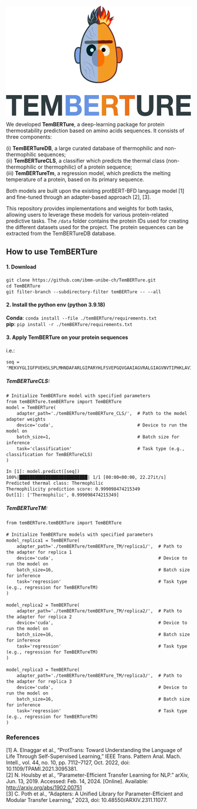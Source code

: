 <p align="center">
 <img title="logo" alt="" src="logo.png"  width="600" height="300" align="center">
</p>


We  developed **TemBERTure**, a deep-learning package for protein thermostability prediction based on amino acids sequences. It consists of three components: 

(i) **TemBERTureDB**, a large curated database of thermophilic and non-thermophilic sequences;  
(ii) **TemBERTureCLS**, a classifier  which predicts  the thermal class (non-thermophilic or thermophilic) of a protein sequence;    
(iii) **TemBERTureTm**, a regression model, which predicts the melting temperature of a protein, based on its primary sequence.     

Both models are built upon the existing protBERT-BFD language model [1] and fine-tuned through an adapter-based approach [2], [3]. 

This repository provides implementations and weights for both tasks, allowing users to leverage these models for various protein-related predictive tasks. The `/data` folder contains the protein IDs used for creating the different datasets used for the project. The protein sequences can be extracted from the TemBERTureDB database.

## How to use TemBERTure

#### 1. Download
```
git clone https://github.com/ibmm-unibe-ch/TemBERTure.git
cd TemBERTure
git filter-branch --subdirectory-filter temBERTure -- --all
```
#### 2. Install the python env (python 3.9.18)

**Conda**:
`conda install --file ./temBERTure/requirements.txt`   
**pip**:
`pip install -r ./temBERTure/requirements.txt` 

#### 3. Apply TemBERTure on your protein sequences
i.e.: 
```
seq = 'MEKVYGLIGFPVEHSLSPLMHNDAFARLGIPARYHLFSVEPGQVGAAIAGVRALGIAGVNVTIPHKLAVIPFLDEVDEHARRIGAVNTIINNDGRLIGFNTDGPGYVQALEEEMNITLDGKRILVIGAGGGARGIYFSLLSTAAERIDMANRTVEKAERLVREGEGGRSAYFSLAEAETRLDEYDIIINTTSVGMHPRVEVQPLSLERLRPGVIVSNIIYNPLETKWLKEAKARGARVQNGVGMLVYQGALAFEKWTGQWPDVNRMKQLVIEALRR'
```
##### TemBERTureCLS:
```
# Initialize TemBERTure model with specified parameters
from temBERTure.temBERTure import TemBERTure
model = TemBERTure(
    adapter_path='./temBERTure/temBERTure_CLS/',  # Path to the model adapter weights
    device='cuda',                                # Device to run the model on
    batch_size=1,                                 # Batch size for inference
    task='classification'                         # Task type (e.g., classification for TemBERTureCLS)
)
```

```
In [1]: model.predict([seq])
100%|██████████████████████████| 1/1 [00:00<00:00, 22.27it/s]
Predicted thermal class: Thermophilic
Thermophilicity prediction score: 0.999098474215349
Out[1]: ['Thermophilic', 0.999098474215349]
```
##### TemBERTureTM:
```
from temBERTure.temBERTure import TemBERTure

# Initialize TemBERTure models with specified parameters
model_replica1 = TemBERTure(
    adapter_path='./temBERTure/temBERTure_TM/replica1/',  # Path to the adapter for replica 1
    device='cuda',                                        # Device to run the model on
    batch_size=16,                                        # Batch size for inference
    task='regression'                                     # Task type (e.g., regression for TemBERTureTM)
)

model_replica2 = TemBERTure(
    adapter_path='./temBERTure/temBERTure_TM/replica2/',  # Path to the adapter for replica 2
    device='cuda',                                        # Device to run the model on
    batch_size=16,                                        # Batch size for inference
    task='regression'                                     # Task type (e.g., regression for TemBERTureTM)
)

model_replica3 = TemBERTure(
    adapter_path='./temBERTure/temBERTure_TM/replica3/',  # Path to the adapter for replica 3
    device='cuda',                                        # Device to run the model on
    batch_size=16,                                        # Batch size for inference
    task='regression'                                     # Task type (e.g., regression for TemBERTureTM)
)

```

### References
[1] A. Elnaggar et al., “ProtTrans: Toward Understanding the Language of Life Through Self-Supervised Learning,” IEEE Trans. Pattern Anal. Mach. Intell., vol. 44, no. 10, pp. 7112–7127, Oct. 2022, doi: 10.1109/TPAMI.2021.3095381.  
[2]	N. Houlsby et al., “Parameter-Efficient Transfer Learning for NLP.” arXiv, Jun. 13, 2019. Accessed: Feb. 14, 2024. [Online]. Available: http://arxiv.org/abs/1902.00751  
[3]	C. Poth et al., “Adapters: A Unified Library for Parameter-Efficient and Modular Transfer Learning,” 2023, doi: 10.48550/ARXIV.2311.11077.
